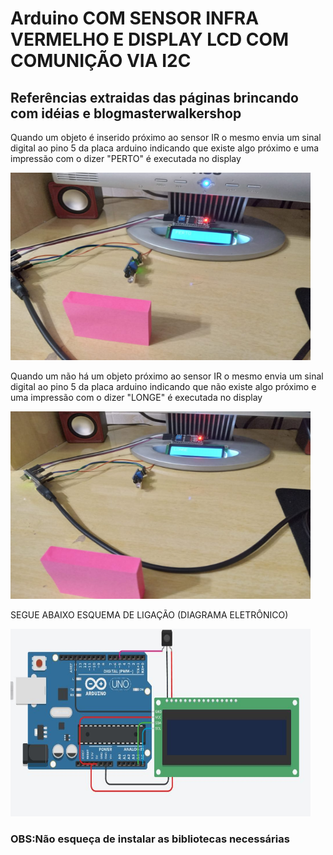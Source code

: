 # Arduino COM SENSOR INFRA VERMELHO E DISPLAY LCD COM COMUNIÇÃO VIA I2C

## Referências extraidas das páginas brincando com idéias e blogmasterwalkershop


<P> Quando um objeto é inserido próximo ao sensor IR o mesmo envia um sinal digital ao pino 5 da placa arduino indicando que existe algo próximo e uma impressão com o dizer "PERTO" é executada no display </P>
<img src="01.jpeg" alt="stage2" width="480" height="300">

<P> Quando um não há um objeto próximo ao sensor IR o mesmo envia um sinal digital ao pino 5 da placa arduino indicando que não existe algo próximo e uma impressão com o dizer "LONGE" é executada no display </P>

<img src="02.jpeg" alt="stage2" width="480" height="300">


<p>
SEGUE ABAIXO ESQUEMA DE LIGAÇÃO (DIAGRAMA ELETRÔNICO)

</p>

<img src="03.jpg" alt="diagram" width="480" height="300">


### OBS:Não esqueça de instalar as bibliotecas necessárias
